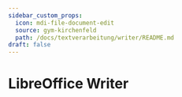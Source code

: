 ```yaml
---
sidebar_custom_props:
  icon: mdi-file-document-edit
  source: gym-kirchenfeld
  path: /docs/textverarbeitung/writer/README.md
draft: false
---
```


# LibreOffice Writer


<Features />
